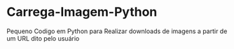 # Carrega-Imagem-Python
Pequeno Codigo em Python para Realizar downloads de imagens a partir de um URL dito pelo usuário
